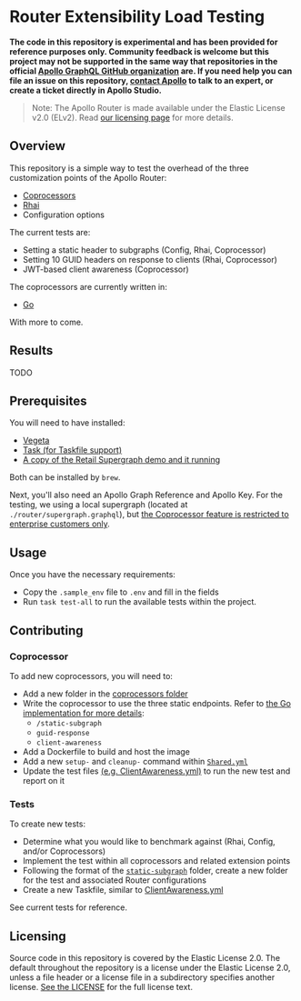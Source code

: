 # Router Extensibility Load Testing

**The code in this repository is experimental and has been provided for reference purposes only. Community feedback is welcome but this project may not be supported in the same way that repositories in the official [Apollo GraphQL GitHub organization](https://github.com/apollographql) are. If you need help you can file an issue on this repository, [contact Apollo](https://www.apollographql.com/contact-sales) to talk to an expert, or create a ticket directly in Apollo Studio.**

> Note: The Apollo Router is made available under the Elastic License v2.0 (ELv2).
> Read [our licensing page](https://www.apollographql.com/docs/resources/elastic-license-v2-faq/) for more details.

## Overview

This repository is a simple way to test the overhead of the three customization points of the Apollo Router: 

* [Coprocessors](https://www.apollographql.com/docs/router/customizations/coprocessor)
* [Rhai](https://www.apollographql.com/docs/router/customizations/rhai)
* Configuration options

The current tests are: 

* Setting a static header to subgraphs (Config, Rhai, Coprocessor)
* Setting 10 GUID headers on response to clients (Rhai, Coprocessor)
* JWT-based client awareness (Coprocessor)

The coprocessors are currently written in: 
* [Go](./coprocessors/go/)

With more to come.

## Results

TODO

## Prerequisites

You will need to have installed:

* [Vegeta](https://github.com/tsenart/vegeta)
* [Task (for Taskfile support)](https://github.com/go-task/task)
* [A copy of the Retail Supergraph demo and it running](https://github.com/apollosolutions/retail-supergraph)

Both can be installed by `brew`.

Next, you'll also need an Apollo Graph Reference and Apollo Key. For the testing, we using a local supergraph (located at `./router/supergraph.graphql`), but [the Coprocessor feature is restricted to enterprise customers only](https://www.apollographql.com/docs/router/customizations/coprocessor). 

## Usage

Once you have the necessary requirements: 

* Copy the `.sample_env` file to `.env` and fill in the fields
* Run `task test-all` to run the available tests within the project. 

## Contributing

### Coprocessor

To add new coprocessors, you will need to:
- Add a new folder in the [coprocessors folder](./coprocessors/)
- Write the coprocessor to use the three static endpoints. Refer to [the Go implementation for more details](./coprocessors/go/main.go): 
  - `/static-subgraph`
  - `guid-response`
  - `client-awareness`
- Add a Dockerfile to build and host the image
- Add a new `setup-` and `cleanup-` command within [`Shared.yml`](./Shared.yml)
- Update the test files [(e.g. ClientAwareness.yml)](./ClientAwareness.yml) to run the new test and report on it

### Tests

To create new tests: 

- Determine what you would like to benchmark against (Rhai, Config, and/or Coprocessors)
- Implement the test within all coprocessors and related extension points 
- Following the format of the [`static-subgraph`](./tests/static-subgraph/) folder, create a new folder for the test and associated Router configurations
- Create a new Taskfile, similar to [ClientAwareness.yml](./ClientAwareness.yml)

See current tests for reference.

## Licensing

Source code in this repository is covered by the Elastic License 2.0. The
default throughout the repository is a license under the Elastic License 2.0,
unless a file header or a license file in a subdirectory specifies another
license. [See the LICENSE](./LICENSE) for the full license text.